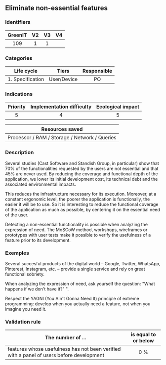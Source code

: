 ## Eliminate non-essential features

### Identifiers

| GreenIT |  V2  |  V3  |  V4  |
|:-------:|:----:|:----:|:----:|
|   109   | 1  | 1  |      |

### Categories

|    Life cycle    |    Tiers    | Responsible |
|:----------------:|:-----------:|:-----------:|
| 1. Specification | User/Device |     PO      |

### Indications

| Priority | Implementation difficulty | Ecological impact |
|:--------:|:-------------------------:|:-----------------:|
|    5     |             4             |         5         |

|                Resources saved                 |
|:----------------------------------------------:|
| Processor / RAM / Storage / Network / Queries  |

### Description

Several studies (Cast Software and Standish Group, in particular) show that 70% of the functionalities requested by 
the users are not essential and that 45% are never used. By reducing the coverage and functional depth of the 
application, we lower its initial development cost, its technical debt and the associated environmental impacts.

This reduces the infrastructure necessary for its execution. Moreover, at a constant ergonomic level, the poorer the 
application is functionally, the easier it will be to use. So it is interesting to reduce the functional coverage 
of the application as much as possible, by centering it on the essential need of the user.

Detecting a non-essential functionality is possible when analyzing the expression of need. The MoSCoW method, workshops,
wireframes or prototypes with user tests make it possible to verify the usefulness of a feature prior to its development.

### Exemples

Several succesful products of the digital world – Google, Twitter, WhatsApp, Pinterest, Instagram, etc. – provide a 
single service and rely on great functional sobriety.

When analyzing the expression of need, ask yourself the question: "What happens if we don't have it?" ".

Respect the YAGNI (You Ain't Gonna Need It) principle of extreme programming: develop when you actually need a feature,
not when you imagine you need it.


### Validation rule


| The number of ...                                                                            | is equal to or below |  
|----------------------------------------------------------------------------------------------|:--------------------:|
| features whose usefulness has not been verified with a panel of users before development     |         0 %          |

